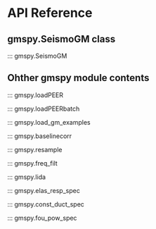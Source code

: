 # API Reference

## gmspy.SeismoGM class

::: gmspy.SeismoGM

## Ohther gmspy module contents

::: gmspy.loadPEER

::: gmspy.loadPEERbatch

::: gmspy.load_gm_examples

::: gmspy.baselinecorr

::: gmspy.resample

::: gmspy.freq_filt

::: gmspy.lida

::: gmspy.elas_resp_spec

::: gmspy.const_duct_spec

::: gmspy.fou_pow_spec
